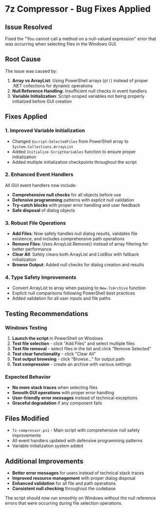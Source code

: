 # 7z Compressor - Bug Fixes Applied

## Issue Resolved
Fixed the "You cannot call a method on a null-valued expression" error that was occurring when selecting files in the Windows GUI.

## Root Cause
The issue was caused by:
1. **Array vs ArrayList**: Using PowerShell arrays (`@()`) instead of proper .NET collections for dynamic operations
2. **Null Reference Handling**: Insufficient null checks in event handlers
3. **Variable Initialization**: Script-scoped variables not being properly initialized before GUI creation

## Fixes Applied

### 1. **Improved Variable Initialization**
- Changed `$script:SelectedFiles` from PowerShell array to `System.Collections.ArrayList`
- Added `Initialize-ScriptVariables` function to ensure proper initialization
- Added multiple initialization checkpoints throughout the script

### 2. **Enhanced Event Handlers**
All GUI event handlers now include:
- **Comprehensive null checks** for all objects before use
- **Defensive programming** patterns with explicit null validation
- **Try-catch blocks** with proper error handling and user feedback
- **Safe disposal** of dialog objects

### 3. **Robust File Operations**
- **Add Files**: Now safely handles null dialog results, validates file existence, and includes comprehensive path operations
- **Remove Files**: Uses ArrayList.Remove() instead of array filtering for better performance
- **Clear All**: Safely clears both ArrayList and ListBox with fallback initialization
- **Browse Output**: Added null checks for dialog creation and results

### 4. **Type Safety Improvements**
- Convert ArrayList to array when passing to `New-7zArchive` function
- Explicit null comparisons following PowerShell best practices
- Added validation for all user inputs and file paths

## Testing Recommendations

### Windows Testing
1. **Launch the script** in PowerShell on Windows
2. **Test file selection** - click "Add Files" and select multiple files
3. **Test file removal** - select files in the list and click "Remove Selected"
4. **Test clear functionality** - click "Clear All"
5. **Test output browsing** - click "Browse..." for output path
6. **Test compression** - create an archive with various settings

### Expected Behavior
- **No more stack traces** when selecting files
- **Smooth GUI operations** with proper error handling
- **User-friendly error messages** instead of technical exceptions
- **Graceful degradation** if any component fails

## Files Modified
- `7z-compressor.ps1` - Main script with comprehensive null safety improvements
- All event handlers updated with defensive programming patterns
- Variable initialization system added

## Additional Improvements
- **Better error messages** for users instead of technical stack traces
- **Improved resource management** with proper dialog disposal
- **Enhanced validation** for all file and path operations
- **Consistent null checking** throughout the codebase

The script should now run smoothly on Windows without the null reference errors that were occurring during file selection operations.
